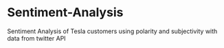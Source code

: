 # Sentiment-Analysis
Sentiment Analysis of Tesla customers using polarity and subjectivity with data from twitter API
